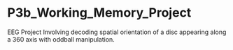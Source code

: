 # P3b_Working_Memory_Project
 EEG Project Involving decoding spatial orientation of a disc appearing along a 360 axis with oddball manipulation.
